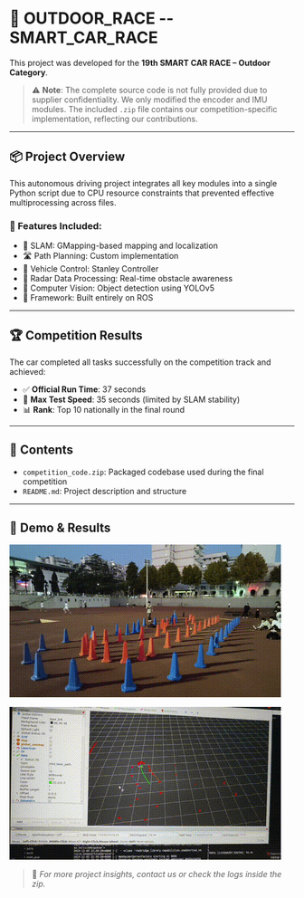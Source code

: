# 🏁 OUTDOOR_RACE -- SMART_CAR_RACE

This project was developed for the **19th SMART CAR RACE – Outdoor Category**.

> ⚠️ **Note**: The complete source code is not fully provided due to supplier confidentiality. We only modified the encoder and IMU modules. The included `.zip` file contains our competition-specific implementation, reflecting our contributions.

---

## 📦 Project Overview

This autonomous driving project integrates all key modules into a single Python script due to CPU resource constraints that prevented effective multiprocessing across files.

### 🔧 Features Included:
- 🧭 SLAM: GMapping-based mapping and localization
- 🛣️ Path Planning: Custom implementation
- 🚗 Vehicle Control: Stanley Controller
- 📡 Radar Data Processing: Real-time obstacle awareness
- 🎯 Computer Vision: Object detection using YOLOv5
- 🔄 Framework: Built entirely on ROS

---

## 🏆 Competition Results

The car completed all tasks successfully on the competition track and achieved:

- ✅ **Official Run Time**: 37 seconds  
- 🚀 **Max Test Speed**: 35 seconds (limited by SLAM stability)  
- 📊 **Rank**: Top 10 nationally in the final round

---

## 📁 Contents

- `competition_code.zip`: Packaged codebase used during the final competition
- `README.md`: Project description and structure

---

## 📸 Demo & Results

![Demo GIF](example.gif)

![Demo GIF](debugging.gif)

> 🔗 *For more project insights, contact us or check the logs inside the zip.*


